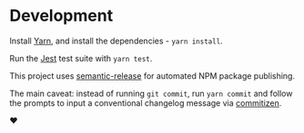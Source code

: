 # Development

Install [Yarn](https://yarnpkg.com/en/), and install the dependencies - `yarn install`.

Run the [Jest](https://facebook.github.io/jest/) test suite with `yarn test`.

This project uses [semantic-release](https://github.com/semantic-release/semantic-release) for automated NPM package publishing.

The main caveat: instead of running `git commit`, run `yarn commit` and follow the prompts to input a conventional changelog message via [commitizen](https://github.com/commitizen/cz-cli).

:heart:
